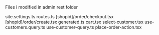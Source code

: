 Files i modified in admin rest folder

site.settings.ts
routes.ts
[shopid]/order/checkout.tsx
[shopid]/order/create.tsx
generated.ts
cart.tsx
select-customer.tsx
use-customers.query.ts
use-customer-query.ts
place-order-action.tsx
